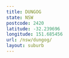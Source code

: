```yaml
---
title: DUNGOG
state: NSW
postcode: 2420
latitude: -32.239696
longitude: 151.685456
url: /nsw/dungog/
layout: suburb
---
```

